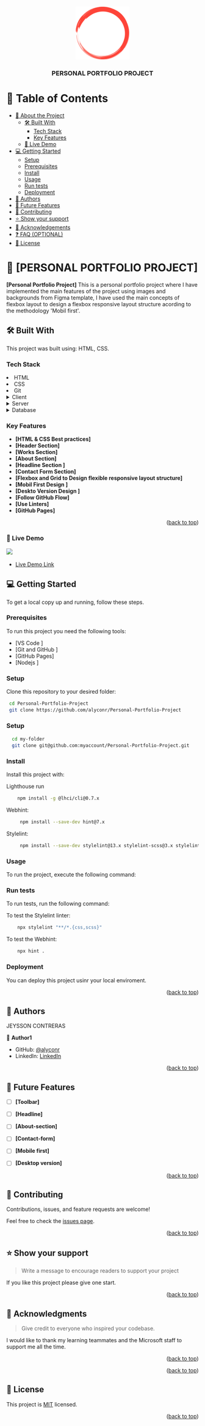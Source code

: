 <a name="readme-top"></a>



<div align="center">
  
  <img src="./images/logo.png" alt="logo" width="140"  height="auto" />
  <br/>

  <h3><b>PERSONAL PORTFOLIO PROJECT</b></h3>

</div>

<!-- TABLE OF CONTENTS -->

# 📗 Table of Contents

- [📖 About the Project](#about-project)
  - [🛠 Built With](#built-with)
    - [Tech Stack](#tech-stack)
    - [Key Features](#key-features)
  - [🚀 Live Demo](#live-demo)
- [💻 Getting Started](#getting-started)
  - [Setup](#setup)
  - [Prerequisites](#prerequisites)
  - [Install](#install)
  - [Usage](#usage)
  - [Run tests](#run-tests)
  - [Deployment](#deployment)
- [👥 Authors](#authors)
- [🔭 Future Features](#future-features)
- [🤝 Contributing](#contributing)
- [⭐️ Show your support](#support)
- [🙏 Acknowledgements](#acknowledgements)
- [❓ FAQ (OPTIONAL)](#faq)
- [📝 License](#license)


<!-- PROJECT DESCRIPTION -->

# 📖 [PERSONAL PORTFOLIO PROJECT] <a name="about-project"></a>

  **[Personal Portfolio Project]** This is a personal portfolio project where I have implemented the main features of the project using images and backgrounds from Figma template, I have used  the  main concepts of flexbox layout to design a flexbox responsive layout structure acording to the methodology 'Mobil first'.

## 🛠 Built With <a name="built-with"></a>
<p> This project was built using:
    HTML, CSS.
</p>

### Tech Stack <a name="tech-stack"></a>

<li> HTML </li>
<li> CSS </li>
<li> Git </li>

<details>
  <summary>Client</summary>
  <ul>
    <li><a href="https://www.w3schools.com/html/">HTML</a></li>
  </ul>
</details>

<details>
  <summary>Server</summary>
  <ul>
    <li><a href="https://www.w3.org/Style/CSS/Overview.en.html">CSS</a></li>
  </ul>
</details>

<details>
<summary>Database</summary>
  <ul>
    <li><a href="https://github.com/">GIT</a></li>
  </ul>
</details>

<!-- Features -->

### Key Features <a name="key-features"></a>

- **[HTML & CSS Best practices]**
- **[Header Section]**
- **[Works Section]**
- **[About Section]**
- **[Headline Section ]**
- **[Contact Form Section]**
- **[Flexbox and Grid to  Design flexible responsive layout structure]**
- **[Mobil First Design ]**
- **[Deskto Version Design ]**
- **[Follow GitHub Flow]**
- **[Use Linters]**
- **[GitHub Pages]**

<p align="right">(<a href="#readme-top">back to top</a>)</p>

<!-- LIVE DEMO -->

### 🚀 Live Demo <a name="live-demo" ></a>
![](https://i.imgur.com/nppe0wH.gif)

> 

- [Live Demo Link](https://alyconr.github.io/Personal-Portfolio-Project/)

<!-- GETTING STARTED -->

## 💻 Getting Started <a name="getting-started"></a>


To get a local copy up and running, follow these steps.

### Prerequisites
To run this project  you need the following tools:
- [VS Code ]
- [Git and GitHub ]
- [GitHub Pages]
- [Nodejs ]



### Setup

Clone this repository to your desired folder:
```sh
 cd Personal-Portfolio-Project
 git clone https://github.com/alyconr/Personal-Portfolio-Project
```


### Setup



```sh
  cd my-folder
  git clone git@github.com:myaccount/Personal-Portfolio-Project.git
```


### Install

Install this project with:

Lighthouse run
```sh
    npm install -g @lhci/cli@0.7.x
```
Webhint:
```sh
     npm install --save-dev hint@7.x
```
Stylelint:
```sh
     npm install --save-dev stylelint@13.x stylelint-scss@3.x stylelint-config-standard@21.x stylelint-csstree-validator@1.x
```


### Usage

To run the project, execute the following command:



### Run tests

To run tests, run the following command:


To test the Stylelint linter:
```sh
    npx stylelint "**/*.{css,scss}"
```
To test the Webhint:
```sh
    npx hint .
```


### Deployment

You can deploy this project usinr your local enviroment.


<p align="right">(<a href="#readme-top">back to top</a>)</p>

<!-- AUTHORS -->

## 👥 Authors <a name="authors"></a>

JEYSSON CONTRERAS

👤 **Author1**

- GitHub: [@alyconr](https://github.com/alyconr)
- LinkedIn: [LinkedIn](https://www.linkedin.com/in/jeysson-aly-contreras/)



<p align="right">(<a href="#readme-top">back to top</a>)</p>

<!-- FUTURE FEATURES -->

## 🔭 Future Features <a name="future-features"></a>


- [ ] **[Toolbar]**
- [ ] **[Headline]**
- [ ] **[About-section]**
- [ ] **[Contact-form]**
- [ ] **[Mobile first]**
- [ ] **[Desktop version]**


<p align="right">(<a href="#readme-top">back to top</a>)</p>

<!-- CONTRIBUTING -->

## 🤝 Contributing <a name="contributing"></a>

Contributions, issues, and feature requests are welcome!

Feel free to check the [issues page](https://github.com/alyconr/Hello-Microverse-Project/issues).

<p align="right">(<a href="#readme-top">back to top</a>)</p>

<!-- SUPPORT -->

## ⭐️ Show your support <a name="support"></a>

> Write a message to encourage readers to support your project

If you like this project please give  one start.

<p align="right">(<a href="#readme-top">back to top</a>)</p>

<!-- ACKNOWLEDGEMENTS -->

## 🙏 Acknowledgments <a name="acknowledgements"></a>

> Give credit to everyone who inspired your codebase.

I would like to thank  my learning teammates and the Microsoft staff  to support me all the time.

<p align="right">(<a href="#readme-top">back to top</a>)</p>

<!-- FAQ (optional) -->



<p align="right">(<a href="#readme-top">back to top</a>)</p>

<!-- LICENSE -->

## 📝 License <a name="license"></a>

This project is [MIT](LICENSE.md) licensed.



<p align="right">(<a href="#readme-top">back to top</a>)</p>
